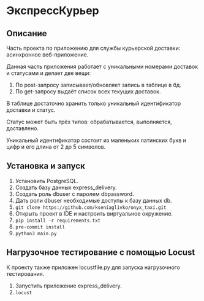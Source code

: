 # ЭкспрессКурьер

## Описание

Часть проекта по приложению для службы курьерской доставки: асинхронное веб-приложение.

Данная часть приложения работает с уникальными номерами доставок и статусами и делает две вещи:
1. По post-запросу записывает/обновляет запись в таблице в бд.
1. По get-запросу выдаёт список всех текущих доставок.

В таблице достаточно хранить только уникальный идентификатор доставки и статус.

Статус может быть трёх типов: обрабатывается, выполняется, доставлено.

Уникальный идентификатор состоит из маленьких латинских букв и цифр и его длина от 2 до 5 символов.

## Установка и запуск

1. Установить PostgreSQL.
2. Создать базу данных express_delivery.
3. Создать роль dbuser с паролем dbpassword.
4. Дать роли dbuser необходимые доступы к базу данных db.
5. ```git clone https://github.com/kseniaglivko/onyx_taxi.git```
6. Открыть проект в IDE и настроить виртуальное окружение.
7. ```pip install -r requirements.txt```
8. ```pre-commit install```
9. ```python3 main.py```

## Нагрузочное тестирование с помощью Locust

К проекту также приложен locustfile.py для запуска нагрузочного тестирования.
1. Запустить приложение express_delivery.
2. ```locust```
